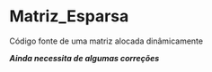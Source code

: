 # Matriz_Esparsa
Código fonte de uma matriz alocada dinâmicamente

***Ainda necessita de algumas correções***
